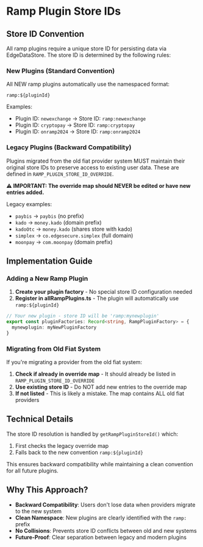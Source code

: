 # Ramp Plugin Store IDs

## Store ID Convention

All ramp plugins require a unique store ID for persisting data via EdgeDataStore. The store ID is determined by the following rules:

### New Plugins (Standard Convention)
All NEW ramp plugins automatically use the namespaced format:
```
ramp:${pluginId}
```

Examples:
- Plugin ID: `newexchange` → Store ID: `ramp:newexchange`  
- Plugin ID: `cryptopay` → Store ID: `ramp:cryptopay`
- Plugin ID: `onramp2024` → Store ID: `ramp:onramp2024`

### Legacy Plugins (Backward Compatibility)
Plugins migrated from the old fiat provider system MUST maintain their original store IDs to preserve access to existing user data. These are defined in `RAMP_PLUGIN_STORE_ID_OVERRIDE`.

**⚠️ IMPORTANT: The override map should NEVER be edited or have new entries added.**

Legacy examples:
- `paybis` → `paybis` (no prefix)
- `kado` → `money.kado` (domain prefix)  
- `kadoOtc` → `money.kado` (shares store with kado)
- `simplex` → `co.edgesecure.simplex` (full domain)
- `moonpay` → `com.moonpay` (domain prefix)

## Implementation Guide

### Adding a New Ramp Plugin

1. **Create your plugin factory** - No special store ID configuration needed
2. **Register in allRampPlugins.ts** - The plugin will automatically use `ramp:${pluginId}`

```typescript
// Your new plugin - store ID will be 'ramp:mynewplugin'
export const pluginFactories: Record<string, RampPluginFactory> = {
  mynewplugin: myNewPluginFactory
}
```

### Migrating from Old Fiat System

If you're migrating a provider from the old fiat system:

1. **Check if already in override map** - It should already be listed in `RAMP_PLUGIN_STORE_ID_OVERRIDE`
2. **Use existing store ID** - Do NOT add new entries to the override map
3. **If not listed** - This is likely a mistake. The map contains ALL old fiat providers

## Technical Details

The store ID resolution is handled by `getRampPluginStoreId()` which:
1. First checks the legacy override map
2. Falls back to the new convention `ramp:${pluginId}`

This ensures backward compatibility while maintaining a clean convention for all future plugins.

## Why This Approach?

- **Backward Compatibility**: Users don't lose data when providers migrate to the new system
- **Clean Namespace**: New plugins are clearly identified with the `ramp:` prefix
- **No Collisions**: Prevents store ID conflicts between old and new systems
- **Future-Proof**: Clear separation between legacy and modern plugins
